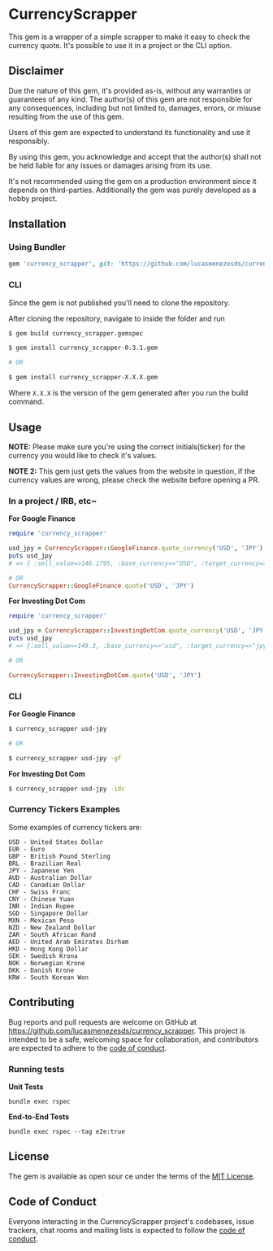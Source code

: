 # CurrencyScrapper

This gem is a wrapper of a simple scrapper to make it easy to check the currency quote.
It's possible to use it in a project or the CLI option.

## Disclaimer

Due the nature of this gem, it's provided as-is, without any warranties or guarantees of any kind. The author(s) of this
gem are not responsible for any consequences, including but not limited to, damages, errors, or misuse resulting from
the use of this gem.

Users of this gem are expected to understand its functionality and use it responsibly.

By using this gem, you acknowledge and accept that the author(s) shall not be held liable for any issues or damages
arising from its use.

It's not recommended using the gem on a production environment since it depends on third-parties. Additionally the
gem was purely developed as a hobby project.

## Installation

### Using Bundler

```ruby
gem 'currency_scrapper', git: 'https://github.com/lucasmenezesds/currency_scrapper'
```

### CLI

Since the gem is not published you'll need to clone the repository.

After cloning the repository, navigate to inside the folder and run

```bash
$ gem build currency_scrapper.gemspec
```

```bash
$ gem install currency_scrapper-0.3.1.gem

# OR

$ gem install currency_scrapper-X.X.X.gem
```

Where `X.X.X` is the version of the gem generated after you run the build command.

## Usage

**NOTE:** Please make sure you're using the correct initials(ticker) for the currency you would like to check it's
values.

**NOTE 2:** This gem just gets the values from the website in question, if the currency values are wrong, please check
the website before opening a PR.

### In a project / IRB, etc~

**For Google Finance**

```ruby
require 'currency_scrapper'

usd_jpy = CurrencyScrapper::GoogleFinance.quote_currency('USD', 'JPY')
puts usd_jpy
# => { :sell_value=>146.1795, :base_currency=>"USD", :target_currency=>"JPY", :timestamp=>"Sep 3, 10:38:56 PM UTC" }

# OR
CurrencyScrapper::GoogleFinance.quote('USD', 'JPY')

```

**For Investing Dot Com**

```ruby
require 'currency_scrapper'

usd_jpy = CurrencyScrapper::InvestingDotCom.quote_currency('USD', 'JPY')
puts usd_jpy
# => {:sell_value=>149.3, :base_currency=>"usd", :target_currency=>"jpy", :timestamp=>"Oct  6, 8:59:53 PM UTC", :buy_value=>149.29, :previous_close_value=>148.5, :days_range=>"148.37 - 149.54"

# OR

CurrencyScrapper::InvestingDotCom.quote('USD', 'JPY')

```

### CLI

**For Google Finance**

```bash
$ currency_scrapper usd-jpy

# OR

$ currency_scrapper usd-jpy -gf
```

**For Investing Dot Com**

```bash
$ currency_scrapper usd-jpy -idc
```

### Currency Tickers Examples

Some examples of currency tickers are:

```
USD - United States Dollar
EUR - Euro
GBP - British Pound Sterling
BRL - Brazilian Real
JPY - Japanese Yen
AUD - Australian Dollar
CAD - Canadian Dollar
CHF - Swiss Franc
CNY - Chinese Yuan
INR - Indian Rupee
SGD - Singapore Dollar
MXN - Mexican Peso
NZD - New Zealand Dollar
ZAR - South African Rand
AED - United Arab Emirates Dirham
HKD - Hong Kong Dollar
SEK - Swedish Krona
NOK - Norwegian Krone
DKK - Danish Krone
KRW - South Korean Won
```

## Contributing

Bug reports and pull requests are welcome on GitHub at https://github.com/lucasmenezesds/currency_scrapper. This project
is intended to be a safe, welcoming space for collaboration, and contributors are expected to adhere to
the [code of conduct](https://github.com/lucasmenezesds/currency_scrapper/blob/main/CODE_OF_CONDUCT.md).

### Running tests

**Unit Tests**

```
bundle exec rspec
```

**End-to-End Tests**

```
bundle exec rspec --tag e2e:true
```

## License

The gem is available as open sour ce under the terms of the [MIT License](https://opensource.org/licenses/MIT).

## Code of Conduct

Everyone interacting in the CurrencyScrapper project's codebases, issue trackers, chat rooms and mailing lists is
expected to follow
the [code of conduct](https://github.com/lucasmenezesds/currency_scrapper/blob/main/CODE_OF_CONDUCT.md).
